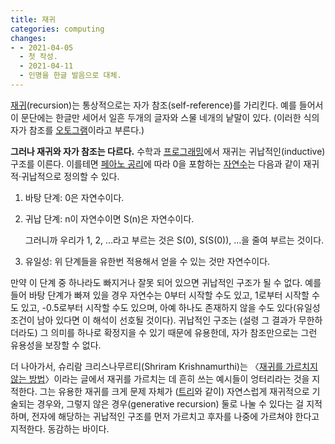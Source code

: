 ```yaml
---
title: 재귀
categories: computing
changes:
- - 2021-04-05
  - 첫 작성.
  - 2021-04-11
  - 인명을 한글 발음으로 대체.
---
```


[재귀](https://en.wikipedia.org/wiki/Recursion)(recursion)는 통상적으로는 자가 참조(self-reference)를 가리킨다.
예를 들어서 이 문단에는 한글만 세어서 일흔 두개의 글자와 스물 네개의 낱말이 있다.
(이러한 식의 자가 참조를 [오토그램](autogram)이라고 부른다.)

**그러나 재귀와 자가 참조는 다르다.**
수학과 [프로그래밍](programming)에서 재귀는 귀납적인(inductive) 구조를 이른다.
이를테면 [페아노 공리](peano-axiom)에 따라 0을 포함하는 [자연수](natural-number)는 다음과 같이 재귀적·귀납적으로 정의할 수 있다.

1. 바탕 단계: 0은 자연수이다.

2. 귀납 단계: n이 자연수이면 S(n)은 자연수이다.

   그러니까 우리가 1, 2, …라고 부르는 것은 S(0), S(S(0)), …을 줄여 부르는 것이다.

3. 유일성: 위 단계들을 유한번 적용해서 얻을 수 있는 것만 자연수이다.
   <!-- 달리 말하면 자연수는 [...]의 최소 부동점least fixed point이다. (... 부분을 설명하기 귀찮아서 여기서 설명하지 않음) -->

만약 이 단계 중 하나라도 빠지거나 잘못 되어 있으면 귀납적인 구조가 될 수 없다.
예를 들어 바탕 단계가 빠져 있을 경우 자연수는 0부터 시작할 수도 있고, 1로부터 시작할 수도 있고, -0.5로부터 시작할 수도 있으며, 아예 하나도 존재하지 않을 수도 있다(유일성 조건이 남아 있다면 이 해석이 선호될 것이다).
귀납적인 구조는 (설령 그 결과가 무한하더라도) 그 의미를 하나로 확정지을 수 있기 때문에 유용한데,
자가 참조만으로는 그런 유용성을 보장할 수 없다.

더 나아가서, 슈리람 크리스나무르티(Shriram Krishnamurthi)는 〈[재귀를 가르치지 않는 방법](https://parentheticallyspeaking.org/articles/how-not-to-teach-recursion/)〉이라는 글에서 재귀를 가르치는 데 흔히 쓰는 예시들이 엉터리라는 것을 지적한다.
그는 유용한 재귀를 크게 문제 자체가 ([트리](data-structure/tree)와 같이) 자연스럽게 재귀적으로 기술되는 경우와,
그렇지 않은 경우(generative recursion) 둘로 나눌 수 있다는 걸 지적하며,
전자에 해당하는 귀납적인 구조를 먼저 가르치고 후자를 나중에 가르쳐야 한다고 지적한다.
동감하는 바이다.

